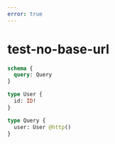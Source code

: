 ```yaml
---
error: true
---
```


# test-no-base-url

```graphql @schema
schema {
  query: Query
}

type User {
  id: ID!
}

type Query {
  user: User @http()
}
```
